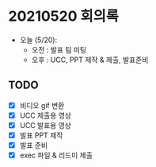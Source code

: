 # 20210520 회의록

- 오늘 (5/20): 
    - 오전 : 발표 팀 미팅
    - 오후 : UCC, PPT 제작 & 제출, 발표준비

## TODO
- [x] 비디오 gif 변환
- [x] UCC 제출용 영상
- [x] UCC 발표용 영상
- [x] 발표 PPT 제작
- [x] 발표 준비
- [x] exec 파일 & 리드미 제출